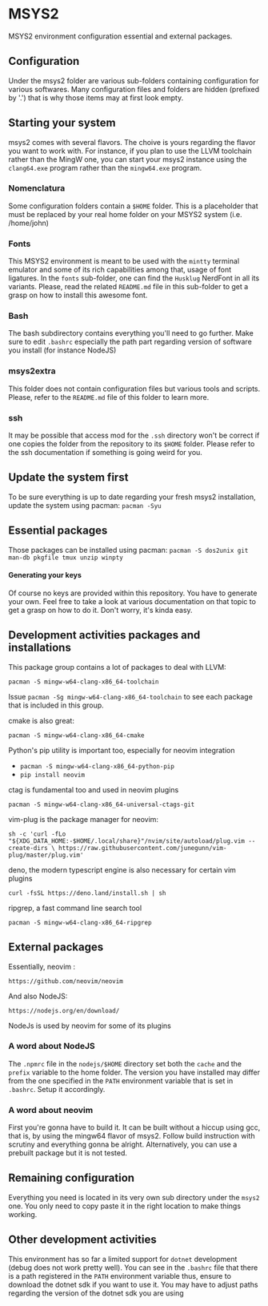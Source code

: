 # MSYS2

MSYS2 environment configuration essential and external packages.

## Configuration

Under the msys2 folder are various sub-folders containing configuration for various softwares.
Many configuration files and folders are hidden (prefixed by '.') that is why those
items may at first look empty.

## Starting your system

msys2 comes with several flavors. The choive is yours regarding the flavor you
want to work with. For instance, if you plan to use the LLVM toolchain rather
than the MingW one, you can start your msys2 instance using the `clang64.exe`
program rather than the `mingw64.exe` program.

### Nomenclatura

Some configuration folders contain a `$HOME` folder. This is a placeholder that must be replaced
by your real home folder on your MSYS2 system (i.e. /home/john)

### Fonts

This MSYS2 environment is meant to be used with the `mintty` terminal emulator and some of its
rich capabilities among that, usage of font ligatures.
In the `fonts` sub-folder, one can find the `Husklug` NerdFont in all its variants. Please,
read the related `README.md` file in this sub-folder to get a grasp on how to install this
awesome font.

### Bash

The bash subdirectory contains everything you'll need to go further. Make sure
to edit `.bashrc` especially the path part regarding version of software you
install (for instance NodeJS)

### msys2extra

This folder does not contain configuration files but various tools and scripts.
Please, refer to the `README.md` file of this folder to learn more.

### ssh

It may be possible that access mod for the `.ssh` directory won't be correct
if one copies the folder from the repository to its `$HOME` folder. Please
refer to the ssh documentation if something is going weird for you.

## Update the system first

To be sure everything is up to date regarding your fresh msys2 installation,
update the system using pacman:
`pacman -Syu`

## Essential packages

Those packages can be installed using pacman:
`pacman -S dos2unix git man-db pkgfile tmux unzip winpty`

#### Generating your keys

Of course no keys are provided within this repository. You have to generate
your own. Feel free to take a look at various documentation on that topic to
get a grasp on how to do it. Don't worry, it's kinda easy.

## Development activities packages and installations

This package group contains a lot of packages to deal with
LLVM:

`pacman -S mingw-w64-clang-x86_64-toolchain`

Issue `pacman -Sg mingw-w64-clang-x86_64-toolchain` to see each
package that is included in this group.

cmake is also great:

`pacman -S mingw-w64-clang-x86_64-cmake`

Python's pip utility is important too, especially for neovim integration

- `pacman -S mingw-w64-clang-x86_64-python-pip`
- `pip install neovim`

ctag is fundamental too and used in neovim plugins

`pacman -S mingw-w64-clang-x86_64-universal-ctags-git`

vim-plug is the package manager for neovim:

`sh -c 'curl -fLo "${XDG_DATA_HOME:-$HOME/.local/share}"/nvim/site/autoload/plug.vim --create-dirs \
       https://raw.githubusercontent.com/junegunn/vim-plug/master/plug.vim'`

deno, the modern typescript engine is also necessary for certain vim plugins

`curl -fsSL https://deno.land/install.sh | sh`

ripgrep, a fast command line search tool

`pacman -S mingw-w64-clang-x86_64-ripgrep`

## External packages

Essentially, neovim :

`https://github.com/neovim/neovim`

And also NodeJS:

`https://nodejs.org/en/download/`

NodeJs is used by neovim for some of its plugins

### A word about NodeJS

The `.npmrc` file in the `nodejs/$HOME` directory set both the `cache` and the
`prefix` variable to the home folder. The version you have installed may differ
from the one specified in the `PATH` environment variable that is set in
`.bashrc`. Setup it accordingly.

### A word about neovim

First you're gonna have to build it.
It can be built without a hiccup using gcc, that is, by using the mingw64
flavor of msys2. Follow build instruction with scrutiny and everything gonna be
alright.
Alternatively, you can use a prebuilt package but it is not tested.

## Remaining configuration

Everything you need is located in its very own sub directory under the `msys2`
one. You only need to copy paste it in the right location to make things
working.

## Other development activities

This environment has so far a limited support for `dotnet` development (debug
does not work pretty well). You can see in the `.bashrc` file that there is a
path registered in the `PATH` environment variable thus, ensure to download the
dotnet sdk if you want to use it. You may have to adjust paths regarding the
version of the dotnet sdk you are using
